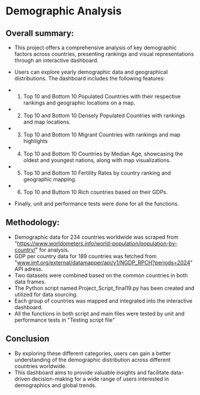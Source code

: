 # Demographic Analysis

## Overall summary:
+ This project offers a comprehensive analysis of key demographic factors across countries, presenting rankings and visual representations through an interactive dashboard. 
+ Users can explore yearly demographic data and geographical distributions. The dashboard includes the following features:

+ 1. Top 10 and Bottom 10 Populated Countries with their respective rankings and geographic locations on a map.
+ 2. Top 10 and Bottom 10 Densely Populated Countries with rankings and map locations.
+ 3. Top 10 and Bottom 10 Migrant Countries with rankings and map highlights
+ 4. Top 10 and Bottom 10 Countries by Median Age, showcasing the oldest and youngest nations, along with map visualizations.
+ 5. Top 10 and Bottom 10 Fertility Rates by country ranking and geographic mapping.
+ 6. Top 10 and Buttom 10 Rich countries based on their GDPs.

+ Finally, unit and performance tests were done for all the functions.

## Methodology: 
+ Demographic data for 234 countries worldwide was scraped from "https://www.worldometers.info/world-population/population-by-country/" for analysis.
+ GDP per country data for 189 countries was fetched from "www.imf.org/external/datamapper/api/v1/NGDP_RPCH?periods=2024" API adress.
+ Two datasets were combined based on the common countries in both data frames.
+ The Python script named Project_Script_final19.py has been created and utilized for data sourcing.
+ Each group of countries was mapped and integrated into the interactive dashboard.
+ All the functions in both script and main files were tested by unit and performance tests in "Testing script file"

## Conclusion
+ By exploring these different categories, users can gain a better understanding of the demographic distribution across different countries worldwide. 
+ This dashboard aims to provide valuable insights and facilitate data-driven decision-making for a wide range of users interested in demographics and global trends.
